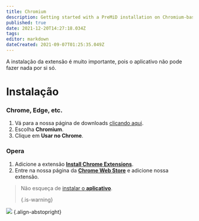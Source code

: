 ```yaml
---
title: Chromium
description: Getting started with a PreMiD installation on Chromium-based browsers
published: true
date: 2021-12-20T14:27:18.034Z
tags:
editor: markdown
dateCreated: 2021-09-07T01:25:35.049Z
---
```


A instalação da extensão é muito importante, pois o aplicativo não pode fazer nada por si só.

# Instalação
### Chrome, Edge, etc.
1. Vá para a nossa página de downloads [clicando aqui](https://premid.app/downloads).
2. Escolha **Chromium**.
3. Clique em **Usar no Chrome**.

### Opera
1. Adicione a extensão **[Install Chrome Extensions](https://addons.opera.com/en/extensions/details/install-chrome-extensions/)**.
2. Entre na nossa página da **[Chrome Web Store](https://chrome.google.com/webstore/detail/premid/agjnjboanicjcpenljmaaigopkgdnihi)** e adicione nossa extensão.

> Não esqueça de [instalar o **aplicativo**](/install). 
> 
> {.is-warning}

![](https://img.icons8.com/color/2x/chrome.png) {.align-abstopright}
